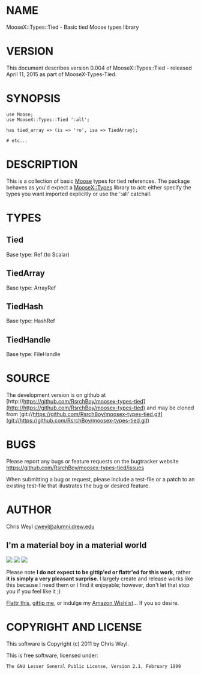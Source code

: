 # NAME

MooseX::Types::Tied - Basic tied Moose types library

# VERSION

This document describes version 0.004 of MooseX::Types::Tied - released April 11, 2015 as part of MooseX-Types-Tied.

# SYNOPSIS

    use Moose;
    use MooseX::Types::Tied ':all';

    has tied_array => (is => 'ro', isa => TiedArray);

    # etc...

# DESCRIPTION

This is a collection of basic [Moose](https://metacpan.org/pod/Moose) types for tied references.  The package
behaves as you'd expect a [MooseX::Types](https://metacpan.org/pod/MooseX::Types) library to act: either specify the
types you want imported explicitly or use the ':all' catchall.

# TYPES

## Tied

Base type: Ref (to Scalar)

## TiedArray

Base type: ArrayRef

## TiedHash

Base type: HashRef

## TiedHandle

Base type: FileHandle

# SOURCE

The development version is on github at [http://https://github.com/RsrchBoy/moosex-types-tied](http://https://github.com/RsrchBoy/moosex-types-tied)
and may be cloned from [git://https://github.com/RsrchBoy/moosex-types-tied.git](git://https://github.com/RsrchBoy/moosex-types-tied.git)

# BUGS

Please report any bugs or feature requests on the bugtracker website
https://github.com/RsrchBoy/moosex-types-tied/issues

When submitting a bug or request, please include a test-file or a
patch to an existing test-file that illustrates the bug or desired
feature.

# AUTHOR

Chris Weyl <cweyl@alumni.drew.edu>

## I'm a material boy in a material world

<div>
    <a href="https://www.gittip.com/RsrchBoy/"><img src="https://raw.githubusercontent.com/gittip/www.gittip.com/master/www/assets/%25version/logo.png" /></a>
    <a href="http://bit.ly/rsrchboys-wishlist"><img src="http://wps.io/wp-content/uploads/2014/05/amazon_wishlist.resized.png" /></a>
    <a href="https://flattr.com/submit/auto?user_id=RsrchBoy&url=https%3A%2F%2Fgithub.com%2FRsrchBoy%2Fmoosex-types-tied&title=RsrchBoy's%20CPAN%20MooseX-Types-Tied&tags=%22RsrchBoy's%20MooseX-Types-Tied%20in%20the%20CPAN%22"><img src="http://api.flattr.com/button/flattr-badge-large.png" /></a>
</div>

Please note **I do not expect to be gittip'ed or flattr'ed for this work**,
rather **it is simply a very pleasant surprise**. I largely create and release
works like this because I need them or I find it enjoyable; however, don't let
that stop you if you feel like it ;)

[Flattr this](https://flattr.com/submit/auto?user_id=RsrchBoy&url=https%3A%2F%2Fgithub.com%2FRsrchBoy%2Fmoosex-types-tied&title=RsrchBoy&#x27;s%20CPAN%20MooseX-Types-Tied&tags=%22RsrchBoy&#x27;s%20MooseX-Types-Tied%20in%20the%20CPAN%22),
[gittip me](https://www.gittip.com/RsrchBoy/), or indulge my
[Amazon Wishlist](http://bit.ly/rsrchboys-wishlist)...  If you so desire.

# COPYRIGHT AND LICENSE

This software is Copyright (c) 2011 by Chris Weyl.

This is free software, licensed under:

    The GNU Lesser General Public License, Version 2.1, February 1999
